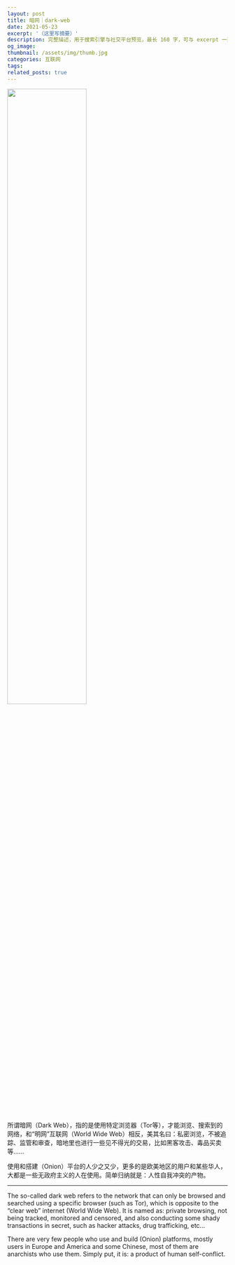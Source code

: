 ```yaml
---
layout: post
title: 暗网｜dark-web
date: 2021-05-23
excerpt: '（这里写摘要）'
description: 完整描述，用于搜索引擎与社交平台预览，最长 160 字，可与 excerpt 一致
og_image: 
thumbnail: /assets/img/thumb.jpg
categories: 互联网
tags: 
related_posts: true
---
```


<img src="{{ '/assets/img/blog/xxxxxxxx' | relative_url }}" style="width:60%;">

所谓暗网（Dark Web），指的是使用特定浏览器（Tor等），才能浏览、搜索到的网络，和“明网”互联网（World Wide Web）相反，美其名曰：私密浏览，不被追踪、监管和审查，暗地里也进行一些见不得光的交易，比如黑客攻击、毒品买卖等……

使用和搭建（Onion）平台的人少之又少，更多的是欧美地区的用户和某些华人，大都是一些无政府主义的人在使用。简单归纳就是：人性自我冲突的产物。

---

The so-called dark web refers to the network that can only be browsed and searched using a specific browser (such as Tor), which is opposite to the “clear web” internet (World Wide Web). It is named as: private browsing, not being tracked, monitored and censored, and also conducting some shady transactions in secret, such as hacker attacks, drug trafficking, etc…

There are very few people who use and build (Onion) platforms, mostly users in Europe and America and some Chinese, most of them are anarchists who use them. Simply put, it is: a product of human self-conflict.